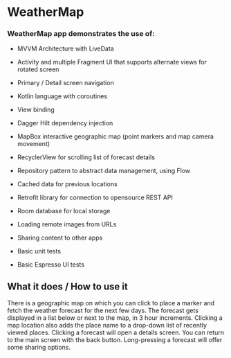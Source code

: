 # WeatherMap
### WeatherMap app demonstrates the use of:

- MVVM Architecture with LiveData

- Activity and multiple Fragment UI that supports alternate views for rotated screen

- Primary / Detail screen navigation

- Kotlin language with coroutines

- View binding

- Dagger Hilt dependency injection

- MapBox interactive geographic map (point markers and map camera movement)

- RecyclerView for scrolling list of forecast details

- Repository pattern to abstract data management, using Flow

- Cached data for previous locations

- Retrofit library for connection to opensource REST API

- Room database for local storage

- Loading remote images from URLs

- Sharing content to other apps

- Basic unit tests

- Basic Espresso UI tests 



## What it does / How to use it

There is a geographic map on which you can click to place a marker and fetch
the weather forecast for the next few days. The forecast gets displayed in a list
below or next to the map, in 3 hour increments.  Clicking a map location also
adds the place name to a drop-down list of recently viewed places.  Clicking
a forecast will open a details screen.  You can return to the main screen with the
back button.  Long-pressing a forecast will offer some sharing options.

